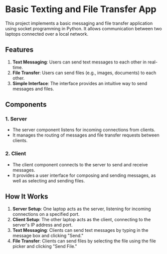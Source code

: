 # Basic Texting and File Transfer App

This project implements a basic messaging and file transfer application using socket programming in Python. It allows communication between two laptops connected over a local network.

## Features

1. **Text Messaging**: Users can send text messages to each other in real-time.
2. **File Transfer**: Users can send files (e.g., images, documents) to each other.
3. **Simple Interface**: The interface provides an intuitive way to send messages and files.

## Components

### 1. Server

- The server component listens for incoming connections from clients.
- It manages the routing of messages and file transfer requests between clients.

### 2. Client

- The client component connects to the server to send and receive messages.
- It provides a user interface for composing and sending messages, as well as selecting and sending files.

## How It Works

1. **Server Setup**: One laptop acts as the server, listening for incoming connections on a specified port.
2. **Client Setup**: The other laptop acts as the client, connecting to the server's IP address and port.
3. **Text Messaging**: Clients can send text messages by typing in the message box and clicking "Send."
4. **File Transfer**: Clients can send files by selecting the file using the file picker and clicking "Send File."
